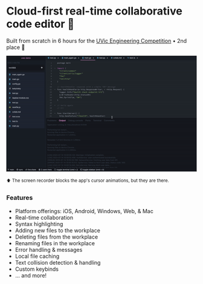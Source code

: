 # Cloud-first real-time collaborative code editor 🚀

Built from scratch in 6 hours for the [UVic Engineering Competition](https://onlineacademiccommunity.uvic.ca/ess/university-of-victoria-engineering-competition/) • 2nd place 🥈

![demo](https://raw.githubusercontent.com/mattrltrent/random_assets/main/uvec.gif)

<sup>⬆️ The screen recorder blocks the app's cursor animations, but they are there.</sup>

### Features

- Platform offerings: iOS, Android, Windows, Web, & Mac
- Real-time collaboration
- Syntax highlighting
- Adding new files to the workplace
- Deleting files from the workplace
- Renaming files in the workplace
- Error handling & messages
- Local file caching
- Text collision detection & handling
- Custom keybinds
- ... and more!